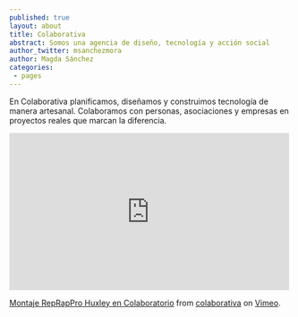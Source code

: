 ```yaml
---
published: true
layout: about
title: Colaborativa
abstract: Somos una agencia de diseño, tecnología y acción social 
author_twitter: msanchezmora
author: Magda Sánchez
categories:
 - pages
---
```


En Colaborativa planificamos, diseñamos y construimos tecnología de manera artesanal. Colaboramos con personas, asociaciones y empresas en proyectos reales que marcan la diferencia.


<iframe src="http://player.vimeo.com/video/58116607" width="500" height="281" frameborder="0" webkitAllowFullScreen="true" mozallowfullscreen="true" allowFullScreen="true"></iframe> 
<p><a href="http://vimeo.com/58116607">Montaje RepRapPro Huxley en Colaboratorio</a> from <a href="http://vimeo.com/colaborativa">colaborativa</a> on <a href="http://vimeo.com">Vimeo</a>.</p>